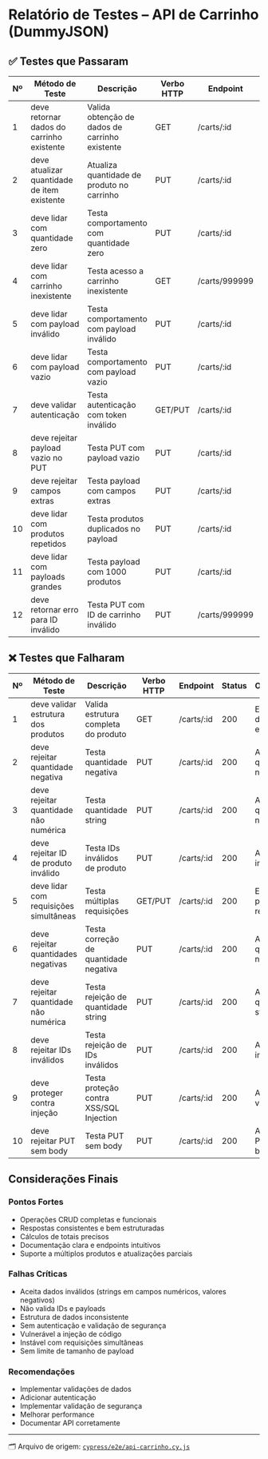 # Relatório de Testes – API de Carrinho (DummyJSON)

## ✅ Testes que Passaram

| Nº | Método de Teste                              | Descrição                                              | Verbo HTTP | Endpoint        | Status   | Observações                          |
| -- | -------------------------------------------- | ------------------------------------------------------ | ---------- | --------------- | -------- | ------------------------------------ |
| 1  | deve retornar dados do carrinho existente    | Valida obtenção de dados de carrinho existente         | GET        | /carts/:id      | 200      | Estrutura e tipos validados          |
| 2  | deve atualizar quantidade de item existente  | Atualiza quantidade de produto no carrinho             | PUT        | /carts/:id      | 200      | Quantidade e totais atualizados      |
| 3  | deve lidar com quantidade zero              | Testa comportamento com quantidade zero                | PUT        | /carts/:id      | 200      | Totais zerados corretamente          |
| 4  | deve lidar com carrinho inexistente         | Testa acesso a carrinho inexistente                     | GET        | /carts/999999   | 404      | Erro retornado corretamente          |
| 5  | deve lidar com payload inválido             | Testa comportamento com payload inválido               | PUT        | /carts/:id      | 200      | API aceita payload inválido          |
| 6  | deve lidar com payload vazio                | Testa comportamento com payload vazio                  | PUT        | /carts/:id      | 200      | API aceita payload vazio             |
| 7  | deve validar autenticação                   | Testa autenticação com token inválido                  | GET/PUT    | /carts/:id      | 200      | API não valida autenticação          |
| 8  | deve rejeitar payload vazio no PUT          | Testa PUT com payload vazio                            | PUT        | /carts/:id      | 200      | API aceita payload vazio             |
| 9  | deve rejeitar campos extras                 | Testa payload com campos extras                        | PUT        | /carts/:id      | 200      | Campos extras são ignorados          |
| 10 | deve lidar com produtos repetidos           | Testa produtos duplicados no payload                   | PUT        | /carts/:id      | 200      | Quantidades são somadas              |
| 11 | deve lidar com payloads grandes             | Testa payload com 1000 produtos                        | PUT        | /carts/:id      | 200      | API processa payload grande          |
| 12 | deve retornar erro para ID inválido         | Testa PUT com ID de carrinho inválido                  | PUT        | /carts/999999   | 404      | Erro retornado corretamente          |

## ❌ Testes que Falharam

| Nº | Método de Teste                           | Descrição                                             | Verbo HTTP | Endpoint     | Status   | Observações                             |
| -- | ----------------------------------------- | ----------------------------------------------------- | ---------- | ------------ | -------- | --------------------------------------- |
| 1  | deve validar estrutura dos produtos       | Valida estrutura completa do produto                  | GET        | /carts/:id   | 200      | Estrutura diferente do esperado         |
| 2  | deve rejeitar quantidade negativa         | Testa quantidade negativa                             | PUT        | /carts/:id   | 200      | API aceita quantidade negativa          |
| 3  | deve rejeitar quantidade não numérica     | Testa quantidade string                               | PUT        | /carts/:id   | 200      | API aceita quantidade não numérica      |
| 4  | deve rejeitar ID de produto inválido      | Testa IDs inválidos de produto                        | PUT        | /carts/:id   | 200      | API aceita IDs inválidos                |
| 5  | deve lidar com requisições simultâneas    | Testa múltiplas requisições                           | GET/PUT    | /carts/:id   | 200      | Erro ao processar respostas             |
| 6  | deve rejeitar quantidades negativas       | Testa correção de quantidade negativa                 | PUT        | /carts/:id   | 200      | API mantém quantidade negativa          |
| 7  | deve rejeitar quantidade não numérica     | Testa rejeição de quantidade string                   | PUT        | /carts/:id   | 200      | API aceita quantidade string            |
| 8  | deve rejeitar IDs inválidos               | Testa rejeição de IDs inválidos                       | PUT        | /carts/:id   | 200      | API aceita IDs inválidos                |
| 9  | deve proteger contra injeção              | Testa proteção contra XSS/SQL Injection               | PUT        | /carts/:id   | 200      | API não valida inputs                 |
| 10 | deve rejeitar PUT sem body                | Testa PUT sem body                                    | PUT        | /carts/:id   | 200      | API aceita PUT sem body                 |

## Considerações Finais

### Pontos Fortes
- Operações CRUD completas e funcionais
- Respostas consistentes e bem estruturadas
- Cálculos de totais precisos
- Documentação clara e endpoints intuitivos
- Suporte a múltiplos produtos e atualizações parciais

### Falhas Críticas
- Aceita dados inválidos (strings em campos numéricos, valores negativos)
- Não valida IDs e payloads
- Estrutura de dados inconsistente
- Sem autenticação e validação de segurança
- Vulnerável a injeção de código
- Instável com requisições simultâneas
- Sem limite de tamanho de payload

### Recomendações
- Implementar validações de dados
- Adicionar autenticação
- Implementar validação de segurança
- Melhorar performance
- Documentar API corretamente

---

🗂 Arquivo de origem: [`cypress/e2e/api-carrinho.cy.js`](https://github.com/xzxjesse/CBlab/blob/main/cypress/e2e/api-carrinho.cy.js) 